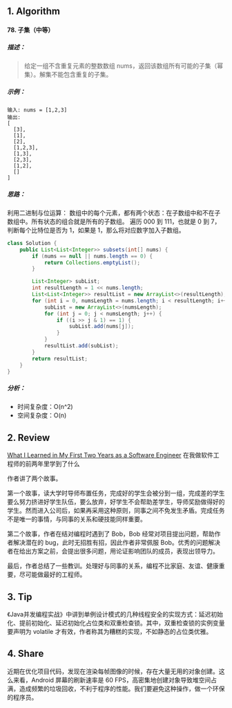 ## 1. Algorithm

#### 78. 子集（中等）

##### 描述：

> 给定一组不含重复元素的整数数组 nums，返回该数组所有可能的子集（幂集）。解集不能包含重复的子集。

##### 示例：

```
输入: nums = [1,2,3]
输出:
[
  [3],
  [1],
  [2],
  [1,2,3],
  [1,3],
  [2,3],
  [1,2],
  []
]
```

##### 思路：

利用二进制与位运算：
数组中的每个元素，都有两个状态：在子数组中和不在子数组中。所有状态的组合就是所有的子数组。
遍历 000 到 111，也就是 0 到 7，判断每个比特位是否为 1，如果是 1，那么将对应数字加入子数组。

```java
class Solution {
    public List<List<Integer>> subsets(int[] nums) {
        if (nums == null || nums.length == 0) {
            return Collections.emptyList();
        }

        List<Integer> subList;
        int resultLength = 1 << nums.length;
        List<List<Integer>> resultList = new ArrayList<>(resultLength);
        for (int i = 0, numsLength = nums.length; i < resultLength; i++) {
            subList = new ArrayList<>(numsLength);
            for (int j = 0; j < numsLength; j++) {
                if ((i >> j & 1) == 1) {
                    subList.add(nums[j]);
                }
            }
            resultList.add(subList);
        }
        return resultList;
    }
}
```

##### 分析：

- 时间复杂度：O(n^2)
- 空间复杂度：O(n)

## 2. Review

[What I Learned in My First Two Years as a Software Engineer](https://blog.usejournal.com/what-i-learned-in-my-first-two-years-as-a-software-engineer-4e374fdcf0fd) 在我做软件工程师的前两年里学到了什么

作者讲了两个故事。

第一个故事，读大学时导师布置任务，完成好的学生会被分到一组，完成差的学生要么努力挤进好学生队伍，要么放弃，好学生不会帮助差学生，导师奖励做得好的学生。然而进入公司后，如果再采用这种原则，同事之间不免发生矛盾。完成任务不是唯一的事情，与同事的关系和硬技能同样重要。

第二个故事，作者在结对编程时遇到了 Bob，Bob 经常对项目提出问题，帮助作者解决潜在的 bug，此时无招胜有招，因此作者非常佩服 Bob。优秀的问题解决者在给出方案之前，会提出很多问题，用论证影响团队的成员，表现出领导力。

最后，作者总结了一些教训。处理好与同事的关系，编程不比家庭、友谊、健康重要，尽可能做最好的工程师。

## 3. Tip

《Java并发编程实战》中讲到单例设计模式的几种线程安全的实现方式：延迟初始化、提前初始化、延迟初始化占位类和双重检查锁。其中，双重检查锁的实例变量要声明为 volatile 才有效，作者称其为糟糕的实现，不如静态的占位类优雅。

## 4. Share

近期在优化项目代码，发现在渲染每帧图像的时候，存在大量无用的对象创建。这么来看，Android 屏幕的刷新速率是 60 FPS，高密集地创建对象导致堆空间占满，造成频繁的垃圾回收，不利于程序的性能。我们要避免这种操作，做一个环保的程序员。